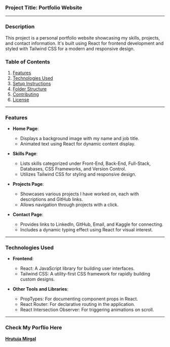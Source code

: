 ### Project Title: Portfolio Website

---

### Description

This project is a personal portfolio website showcasing my skills, projects, and contact information. It's built using React for frontend development and styled with Tailwind CSS for a modern and responsive design.

### Table of Contents

1. [Features](#features)
2. [Technologies Used](#technologies-used)
3. [Setup Instructions](#setup-instructions)
4. [Folder Structure](#folder-structure)
5. [Contributing](#contributing)
6. [License](#license)

---

### Features

- **Home Page**:
  - Displays a background image with my name and job title.
  - Animated text using React for dynamic content display.

- **Skills Page**:
  - Lists skills categorized under Front-End, Back-End, Full-Stack, Databases, CSS Frameworks, and Version Control.
  - Utilizes Tailwind CSS for styling and responsive design.

- **Projects Page**:
  - Showcases various projects I have worked on, each with descriptions and GitHub links.
  - Allows navigation through projects with a click.

- **Contact Page**:
  - Provides links to LinkedIn, GitHub, Email, and Kaggle for connecting.
  - Includes a dynamic typing effect using React for visual interest.

---

### Technologies Used

- **Frontend**:
  - React: A JavaScript library for building user interfaces.
  - Tailwind CSS: A utility-first CSS framework for rapidly building custom designs.

- **Other Tools and Libraries**:
  - PropTypes: For documenting component props in React.
  - React Router: For declarative routing in the application.
  - React Intersection Observer: For triggering animations on scroll.

---

### Check My Porflio Here

<a href="">**Hrutuja Mirgal**</a>


